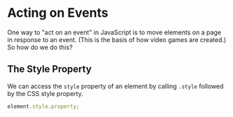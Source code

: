 # Acting on Events

One way to "act on an event" in JavaScript is to move elements on a page in response to an event. (This is the basis of how video games are created.) So how do we do this?

## The Style Property

We can access the `style` property of an element by calling `.style` followed by the CSS style property.

```js
element.style.property;
```
